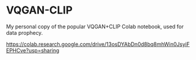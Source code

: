 # VQGAN-CLIP
My personal copy of the popular VQGAN+CLIP Colab notebook, used for data prophecy.

https://colab.research.google.com/drive/13osDYAbDn0d8bq8mhWin0JsyiFEPHCve?usp=sharing

